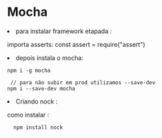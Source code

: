 <h1>Mocha </h1>

<p>

<li> para instalar framework etapada :

   importa asserts:
  const assert = require("assert")

<li> depois instala o mocha:

    npm i -g mocha

     // para não subir em prod utilizamos --save-dev
    npm i --save-dev mocha

<li> Criando nock :

como instalar :

      npm install nock
